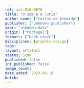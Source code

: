 ```yaml
---
ref: sol-010-0070
title: "O Som e a Fúria"
author_name: ["Carlos de Almeida"]
publisher: ["unknown publisher"]
year: "unknown-date"
origin: ["Portugal"]
formats: ["book-cover"]
disciplines: [graphic-design]
tags:
layout: artifact
status: Scan
published: false
int_published: false
image_count:
date_added: 2023-06-16
batch:
---
```

